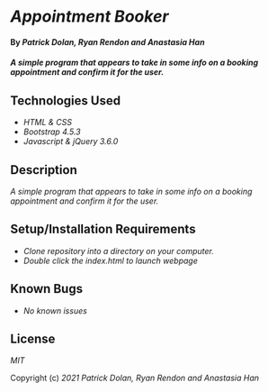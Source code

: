 # _Appointment Booker_

#### By _**Patrick Dolan, Ryan Rendon and Anastasia Han**_

#### _A simple program that appears to take in some info on a booking appointment and confirm it for the user._

## Technologies Used

* _HTML & CSS_
* _Bootstrap 4.5.3_
* _Javascript & jQuery 3.6.0_

## Description

_A simple program that appears to take in some info on a booking appointment and confirm it for the user._

## Setup/Installation Requirements

* _Clone repository into a directory on your computer._
* _Double click the index.html to launch webpage_

## Known Bugs

* _No known issues_

## License

_MIT_

Copyright (c) _2021_ _Patrick Dolan, Ryan Rendon and Anastasia Han_
